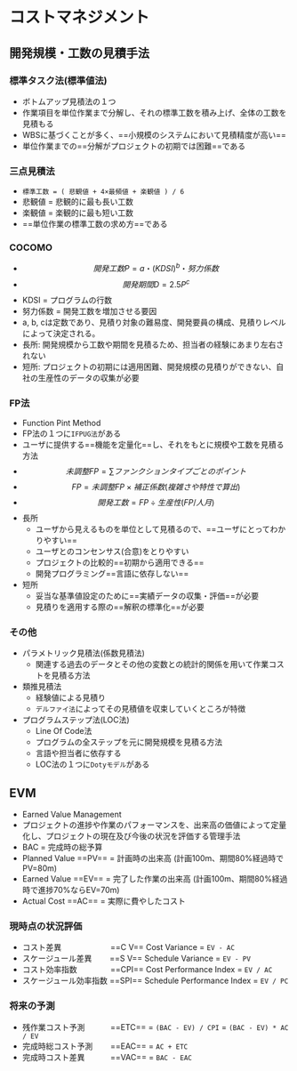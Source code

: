 # コストマネジメント

## 開発規模・工数の見積手法

### 標準タスク法(標準値法)

- ボトムアップ見積法の１つ
- 作業項目を単位作業まで分解し、それの標準工数を積み上げ、全体の工数を見積もる
- WBSに基づくことが多く、==小規模のシステムにおいて見積精度が高い==
- 単位作業までの==分解がプロジェクトの初期では困難==である

### 三点見積法

- `標準工数 = ( 悲観値 + 4×最頻値 + 楽観値 ) / 6`
- 悲観値 = 悲観的に最も長い工数
- 楽観値 = 楽観的に最も短い工数
- ==単位作業の標準工数の求め方==である

### COCOMO

- $$ 開発工数P = a・(KDSI)^b・努力係数 $$
- $$ 開発期間D = 2.5 P^c $$
- KDSI = プログラムの行数
- 努力係数 = 開発工数を増加させる要因
- a, b, cは定数であり、見積り対象の難易度、開発要員の構成、見積りレベルによって決定される。
- 長所: 開発規模から工数や期間を見積るため、担当者の経験にあまり左右されない
- 短所: プロジェクトの初期には適用困難、開発規模の見積りができない、自社の生産性のデータの収集が必要

### FP法

- Function Pint Method
- FP法の１つに`IFPUG法`がある
- ユーザに提供する==機能を定量化==し、それをもとに規模や工数を見積る方法
- $$ 未調整FP = \sum ファンクションタイプごとのポイント $$
- $$ FP = 未調整FP × 補正係数(複雑さや特性で算出) $$
- $$ 開発工数 = FP ÷ 生産性(FP/人月) $$
- 長所
    - ユーザから見えるものを単位として見積るので、==ユーザにとってわかりやすい==
    - ユーザとのコンセンサス(合意)をとりやすい
    - プロジェクトの比較的==初期から適用できる==
    - 開発プログラミング==言語に依存しない==
- 短所
    - 妥当な基準値設定のために==実績データの収集・評価==が必要
    - 見積りを適用する際の==解釈の標準化==が必要

### その他

- パラメトリック見積法(係数見積法)
    - 関連する過去のデータとその他の変数との統計的関係を用いて作業コストを見積る方法
- 類推見積法
    - 経験値による見積り
    - `デルファイ法`によってその見積値を収束していくところが特徴
- プログラムステップ法(LOC法)
    - Line Of Code法
    - プログラムの全ステップを元に開発規模を見積る方法
    - 言語や担当者に依存する
    - LOC法の１つに`Dotyモデル`がある

## EVM

- Earned Value Management
- プロジェクトの進捗や作業のパフォーマンスを、出来高の価値によって定量化し、プロジェクトの現在及び今後の状況を評価する管理手法
- BAC = 完成時の総予算
- Planned Value ==PV== = 計画時の出来高 (計画100m、期間80%経過時でPV=80m)
- Earned Value  ==EV== = 完了した作業の出来高 (計画100m、期間80%経過時で進捗70%ならEV=70m)
- Actual Cost   ==AC== = 実際に費やしたコスト

### 現時点の状況評価

- コスト差異　　　　　　 ==C V== Cost Variance              = `EV - AC`
- スケージュール差異　　 ==S V== Schedule Variance          = `EV - PV`
- コスト効率指数　　　　 ==CPI== Cost Performance Index     = `EV / AC`
- スケージュール効率指数 ==SPI== Schedule Performance Index = `EV / PC`

### 将来の予測

- 残作業コスト予測　　　 ==ETC== = `(BAC - EV) / CPI` = `(BAC - EV) * AC / EV`
- 完成時総コスト予測　　 ==EAC== = `AC + ETC`
- 完成時コスト差異　　　 ==VAC== = `BAC - EAC`
